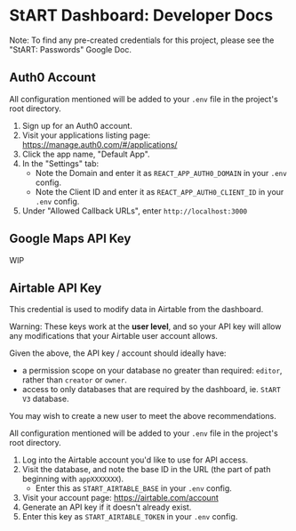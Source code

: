 # StART Dashboard: Developer Docs

Note: To find any pre-created credentials for this project, please see the
"StART: Passwords" Google Doc.

## Auth0 Account

All configuration mentioned will be added to your `.env` file in the project's root directory.

1. Sign up for an Auth0 account.
2. Visit your applications listing page: https://manage.auth0.com/#/applications/
3. Click the app name, "Default App".
4. In the "Settings" tab:
    - Note the Domain and enter it as `REACT_APP_AUTH0_DOMAIN` in your `.env` config.
    - Note the Client ID and enter it as `REACT_APP_AUTH0_CLIENT_ID` in your `.env` config.
5. Under "Allowed Callback URLs", enter `http://localhost:3000`

## Google Maps API Key

WIP

## Airtable API Key

This credential is used to modify data in Airtable from the dashboard.

Warning: These keys work at the **user level**, and so your API key will allow
any modifications that your Airtable user account allows.

Given the above, the API key / account should ideally have:
- a permission scope on your database no greater than required: `editor`, rather than `creator` or `owner`.
- access to only databases that are required by the dashboard, ie. `StART V3` database.

You may wish to create a new user to meet the above recommendations.

All configuration mentioned will be added to your `.env` file in the project's root directory.

1. Log into the Airtable account you'd like to use for API access.
2. Visit the database, and note the base ID in the URL (the part of path beginning with `appXXXXXXX`).
    - Enter this as `START_AIRTABLE_BASE` in your `.env` config.
3. Visit your account page: https://airtable.com/account
4. Generate an API key if it doesn't already exist.
5. Enter this key as `START_AIRTABLE_TOKEN` in your `.env` config.
